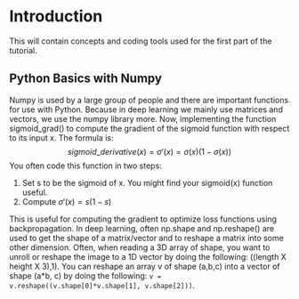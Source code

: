 # Introduction
This will contain concepts and coding tools used for the first part of the tutorial. 

## Python Basics with Numpy 
Numpy is used by a large group of people and there are important functions for use with Python. Because in deep learning we mainly use matrices and vectors, we use the numpy library more. Now, implementing the function sigmoid_grad() to compute the gradient of the sigmoid function with respect to its input x. The formula is: $$sigmoid\_derivative(x) = \sigma'(x) = \sigma(x) (1 - \sigma(x))\tag{2}$$
You often code this function in two steps: 
1. Set s to be the sigmoid of x. You might find your sigmoid(x) function useful.
2. Compute $\sigma'(x) = s(1-s)$

This is useful for computing the gradient to optimize loss functions using backpropagation. In deep learning, often np.shape and np.reshape() are used to get the shape of a matrix/vector and to reshape a matrix into some other dimension. Often, when reading a 3D array of shape, you want to unroll or reshape the image to a 1D vector by doing the following: ((length X height X 3),1). You can reshape an array v of shape (a,b,c) into a vector of shape (a*b, c) by doing the following: ```v = v.reshape((v.shape[0]*v.shape[1], v.shape[2]))```. 
